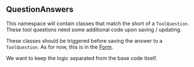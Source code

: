 ## QuestionAnswers

This namespace will contain classes that match the short of a `ToolQuestion`.
These tool questions need some additional code upon saving / updating.

These classes should be triggered before saving the answer to a `ToolQuestion`. 
As for now, this is in the [Form](/app/Http/Livewire/Cooperation/Frontend/Tool/SimpleScan/Form.php).

We want to keep the logic separated from the base code itself.
